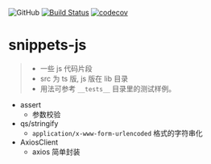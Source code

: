 ![GitHub](https://img.shields.io/github/license/cn-src/snippets-js)
[![Build Status](https://travis-ci.org/cn-src/snippets-js.svg?branch=master)](https://travis-ci.org/cn-src/snippets-js)
[![codecov](https://codecov.io/gh/cn-src/snippets-js/branch/master/graph/badge.svg)](https://codecov.io/gh/cn-src/snippets-js)

# snippets-js

> - 一些 js 代码片段
> - src 为 ts 版, js 版在 lib 目录
> - 用法可参考 `__tests__` 目录里的测试样例。

- assert
  - 参数校验
- qs/stringify
  - `application/x-www-form-urlencoded` 格式的字符串化
- AxiosClient
  - axios 简单封装
